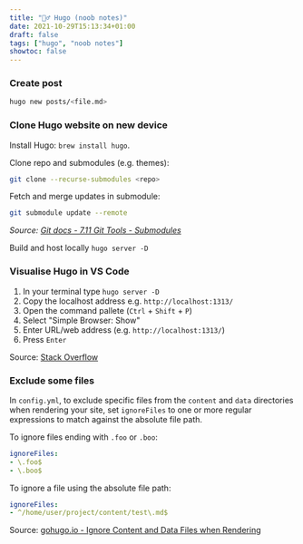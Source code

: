 ```yaml
---
title: "🤷‍♂️ Hugo (noob notes)"
date: 2021-10-29T15:13:34+01:00
draft: false
tags: ["hugo", "noob notes"]
showtoc: false
---
```


### Create post

```bash
hugo new posts/<file.md>
```

### Clone Hugo website on new device

Install Hugo: `brew install hugo`.

Clone repo and submodules (e.g. themes):

```bash
git clone --recurse-submodules <repo>
```

Fetch and merge updates in submodule:

```bash
git submodule update --remote
```

_Source: [Git docs - 7.11 Git Tools - Submodules](https://git-scm.com/book/en/v2/Git-Tools-Submodules)_


Build and host locally `hugo server -D`

### Visualise Hugo in VS Code

1. In your terminal type `hugo server -D`
2. Copy the localhost address e.g. `http://localhost:1313/`
3. Open the command pallete (`Ctrl` + `Shift` + `P`)
4. Select "Simple Browser: Show"
5. Enter URL/web address (e.g. `http://localhost:1313/`)
6. Press `Enter`

Source: [Stack Overflow](https://stackoverflow.com/a/68539272)

### Exclude some files

In `config.yml`, to exclude specific files from the `content` and `data` directories when rendering your site, set `ignoreFiles` to one or more regular expressions to match against the absolute file path.

To ignore files ending with `.foo` or `.boo`:

```yaml
ignoreFiles:
- \.foo$
- \.boo$
```

To ignore a file using the absolute file path:

```yaml
ignoreFiles:
- ^/home/user/project/content/test\.md$
```


Source: [gohugo.io  - Ignore Content and Data Files when Rendering](https://gohugo.io/getting-started/configuration/#ignore-content-and-data-files-when-rendering)
